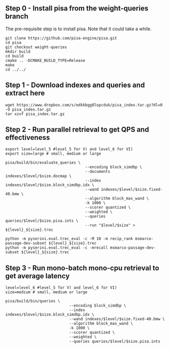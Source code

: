 ## Step 0 - Install pisa from the weight-queries branch

The pre-requisite step is to install pisa. Note that it could take a while. 

```
git clone https://github.com/pisa-engine/pisa.git
cd pisa
git checkout weight-queries
mkdir build
cd build
cmake .. -DCMAKE_BUILD_TYPE=Release
make
cd ../../ 
```

## Step 1 - Download indexes and queries and extract here

```
wget https://www.dropbox.com/s/odkkbgg8lopcduk/pisa_index.tar.gz?dl=0 -O pisa_index.tar.gz
tar xzvf pisa_index.tar.gz
```

## Step 2 - Run parallel retrieval to get QPS and effectiveness

```
export level=level_5 #level_5 for V) and level_6 for VI)
export size=large # small, medium or large

pisa/build/bin/evaluate_queries \
                                   --encoding block_simdbp \
                                   --documents indexes/$level/$size.docmap \
                                   --index indexes/$level/$size.block_simdbp.idx \
                                   --wand indexes/$level/$size.fixed-40.bmw \
                                   --algorithm block_max_wand \
                                   -k 1000 \
                                   --scorer quantized \
                                   --weighted \
                                   --queries queries/$level/$size.pisa.ints \
                                   --run "$level/$size" > ${level}_${size}.trec

python -m pyserini.eval.trec_eval -c -M 10 -m recip_rank msmarco-passage-dev-subset ${level}_${size}.trec
python -m pyserini.eval.trec_eval -c -mrecall msmarco-passage-dev-subset ${level}_${size}.trec

```

## Step 3 - Run mono-batch mono-cpu retrieval to get average latency


```
level=level_6 #level_5 for V) and level_6 for VI)
size=medium # small, medium or large

pisa/build/bin/queries \
                            --encoding block_simdbp \
                            --index indexes/$level/$size.block_simdbp.idx \
                            --wand indexes/$level/$size.fixed-40.bmw \
                            --algorithm block_max_wand \
                            -k 1000 \
                            --scorer quantized \
                            --weighted \
                            --queries queries/$level/$size.pisa.ints

```

